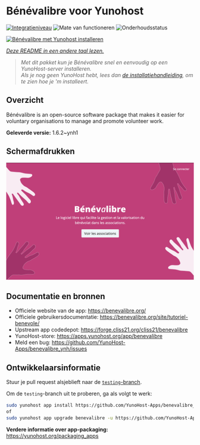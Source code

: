 <!--
NB: Deze README is automatisch gegenereerd door <https://github.com/YunoHost/apps/tree/master/tools/readme_generator>
Hij mag NIET handmatig aangepast worden.
-->

# Bénévalibre voor Yunohost

[![Integratieniveau](https://apps.yunohost.org/badge/integration/benevalibre)](https://ci-apps.yunohost.org/ci/apps/benevalibre/)
![Mate van functioneren](https://apps.yunohost.org/badge/state/benevalibre)
![Onderhoudsstatus](https://apps.yunohost.org/badge/maintained/benevalibre)

[![Bénévalibre met Yunohost installeren](https://install-app.yunohost.org/install-with-yunohost.svg)](https://install-app.yunohost.org/?app=benevalibre)

*[Deze README in een andere taal lezen.](./ALL_README.md)*

> *Met dit pakket kun je Bénévalibre snel en eenvoudig op een YunoHost-server installeren.*  
> *Als je nog geen YunoHost hebt, lees dan [de installatiehandleiding](https://yunohost.org/install), om te zien hoe je 'm installeert.*

## Overzicht

Bénévalibre is an open-source software package that makes it easier for voluntary organisations to manage and promote volunteer work.


**Geleverde versie:** 1.6.2~ynh1

## Schermafdrukken

![Schermafdrukken van Bénévalibre](./doc/screenshots/screenshot.png)

## Documentatie en bronnen

- Officiele website van de app: <https://benevalibre.org/>
- Officiele gebruikersdocumentatie: <https://benevalibre.org/site/tutoriel-benevole/>
- Upstream app codedepot: <https://forge.cliss21.org/cliss21/benevalibre>
- YunoHost-store: <https://apps.yunohost.org/app/benevalibre>
- Meld een bug: <https://github.com/YunoHost-Apps/benevalibre_ynh/issues>

## Ontwikkelaarsinformatie

Stuur je pull request alsjeblieft naar de [`testing`-branch](https://github.com/YunoHost-Apps/benevalibre_ynh/tree/testing).

Om de `testing`-branch uit te proberen, ga als volgt te werk:

```bash
sudo yunohost app install https://github.com/YunoHost-Apps/benevalibre_ynh/tree/testing --debug
of
sudo yunohost app upgrade benevalibre -u https://github.com/YunoHost-Apps/benevalibre_ynh/tree/testing --debug
```

**Verdere informatie over app-packaging:** <https://yunohost.org/packaging_apps>
